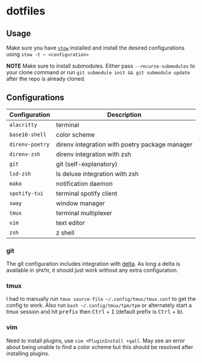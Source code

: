 # dotfiles

## Usage

Make sure you have [`stow`](https://www.gnu.org/software/stow/) installed and
install the desired configurations using `stow -t ~ <configuration>`

**NOTE** Make sure to install submodules. Either pass `--recurse-submodules` to
your clone command or run `git submodule init && git submodule update` after
the repo is already cloned.

## Configurations

| Configuration   | Description                                    |
| --------------- | ---------------------------------------------- |
| `alacritty`     | terminal                                       |
| `base16-shell`  | color scheme                                   |
| `direnv-poetry` | direnv integration with poetry package manager |
| `direnv-zsh`    | direnv integration with zsh                    |
| `git`           | git (self-explanatory)                         |
| `lsd-zsh`       | ls deluxe integration with zsh                 |
| `mako`          | notification daemon                            |
| `spotify-tui`   | terminal spotify client                        |
| `sway`          | window manager                                 |
| `tmux`          | terminal multiplexer                           |
| `vim`           | text editor                                    |
| `zsh`           | z shell                                        |

### git

The git configuration includes integration with
[delta](https://github.com/dandavison/delta). As long a delta is available in
`$PATH`, it should just work without any extra configuration.

### tmux

I had to manually run `tmux source-file ~/.config/tmux/tmux.conf` to get the
config to work. Also run `bash ~/.config/tmux/tpm/tpm` or alternately start a
tmux session and hit <kbd>prefix</kbd> then <kbd>Ctrl</kbd> + <kbd>I</kbd>
(default prefix is <kbd>Ctrl</kbd> + <kbd>b</kbd>).

### vim

Need to install plugins, use `vim +PluginInstall +qall`. May see an error about
being unable to find a color scheme but this should be resolved after
installing plugins.
